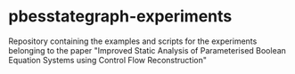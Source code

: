 pbesstategraph-experiments
==========================

Repository containing the examples and scripts for the experiments belonging to the paper "Improved Static Analysis of Parameterised Boolean Equation Systems using Control Flow Reconstruction"